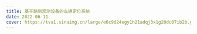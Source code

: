 ```yaml
---
title: 基于路侧观测设备的车辆定位系统
date: 2022-06-11
cover: https://tva1.sinaimg.cn/large/e6c9d24egy1h21adqj3x1g20dc07ib2b.gif
---
```

